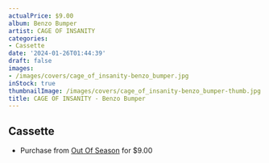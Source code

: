 ```yaml
---
actualPrice: $9.00
album: Benzo Bumper
artist: CAGE OF INSANITY
categories:
- Cassette
date: '2024-01-26T01:44:39'
draft: false
images:
- /images/covers/cage_of_insanity-benzo_bumper.jpg
inStock: true
thumbnailImage: /images/covers/cage_of_insanity-benzo_bumper-thumb.jpg
title: CAGE OF INSANITY - Benzo Bumper
---
```


## Cassette
* Purchase from [Out Of Season](https://www.outofseasonlabel.com/products/cage-of-insanity-benzo-bumper-cassette-tape) for $9.00

